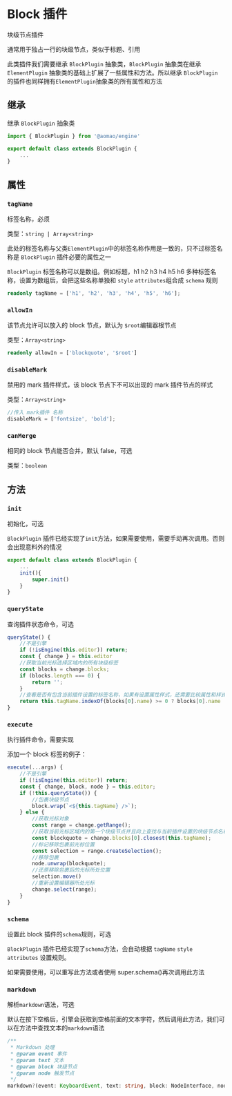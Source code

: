 # Block 插件

块级节点插件

通常用于独占一行的块级节点，类似于标题、引用

此类插件我们需要继承 `BlockPlugin` 抽象类，`BlockPlugin` 抽象类在继承 `ElementPlugin` 抽象类的基础上扩展了一些属性和方法。所以继承 `BlockPlugin` 的插件也同样拥有`ElementPlugin`抽象类的所有属性和方法

## 继承

继承 `BlockPlugin` 抽象类

```ts
import { BlockPlugin } from '@aomao/engine'

export default class extends BlockPlugin {
	...
}
```

## 属性

### `tagName`

标签名称，必须

类型：`string | Array<string>`

此处的标签名称与父类`ElementPlugin`中的标签名称作用是一致的，只不过标签名称是 `BlockPlugin` 插件必要的属性之一

`BlockPlugin` 标签名称可以是数组。例如标题，h1 h2 h3 h4 h5 h6 多种标签名称，设置为数组后，会把这些名称单独和 `style` `attributes`组合成 `schema` 规则

```ts
readonly tagName = ['h1', 'h2', 'h3', 'h4', 'h5', 'h6'];
```

### `allowIn`

该节点允许可以放入的 block 节点，默认为 `$root`编辑器根节点

类型：`Array<string>`

```ts
readonly allowIn = ['blockquote', '$root']
```

### `disableMark`

禁用的 mark 插件样式，该 block 节点下不可以出现的 mark 插件节点的样式

类型：`Array<string>`

```ts
//传入 mark插件 名称
disableMark = ['fontsize', 'bold'];
```

### `canMerge`

相同的 block 节点能否合并，默认 false，可选

类型：`boolean`

## 方法

### `init`

初始化，可选

`BlockPlugin` 插件已经实现了`init`方法，如果需要使用，需要手动再次调用。否则会出现意料外的情况

```ts
export default class extends BlockPlugin {
	...
    init(){
        super.init()
    }
}
```

### `queryState`

查询插件状态命令，可选

```ts
queryState() {
    //不是引擎
    if (!isEngine(this.editor)) return;
    const { change } = this.editor
    //获取当前光标选择区域内的所有块级标签
    const blocks = change.blocks;
    if (blocks.length === 0) {
        return '';
    }
    //查看是否有包含当前插件设置的标签名称，如果有设置属性样式，还需要比较属性和样式
    return this.tagName.indexOf(blocks[0].name) >= 0 ? blocks[0].name : '';
}
```

### `execute`

执行插件命令，需要实现

添加一个 block 标签的例子：

```ts
execute(...args) {
    //不是引擎
    if (!isEngine(this.editor)) return;
    const { change, block, node } = this.editor;
    if (!this.queryState()) {
        //包裹块级节点
        block.wrap(`<${this.tagName} />`);
    } else {
        //获取光标对象
        const range = change.getRange();
        //获取当前光标区域内的第一个块级节点并且向上查找与当前插件设置的块级节点名称相同的节点
        const blockquote = change.blocks[0].closest(this.tagName);
        //标记移除包裹前光标位置
        const selection = range.createSelection();
        //移除包裹
        node.unwrap(blockquote);
        //还原移除包裹后的光标所处位置
        selection.move()
        //重新设置编辑器所处光标
        change.select(range);
    }
}
```

### `schema`

设置此 block 插件的`schema`规则，可选

`BlockPlugin` 插件已经实现了`schema`方法，会自动根据 `tagName` `style` `attributes` 设置规则。

如果需要使用，可以重写此方法或者使用 super.schema()再次调用此方法

### `markdown`

解析`markdown`语法，可选

默认在按下空格后，引擎会获取到空格前面的文本字符，然后调用此方法，我们可以在方法中查找文本的`markdown`语法

```ts
/**
 * Markdown 处理
 * @param event 事件
 * @param text 文本
 * @param block 块级节点
 * @param node 触发节点
 */
markdown?(event: KeyboardEvent, text: string, block: NodeInterface, node: NodeInterface): boolean | void;
```
